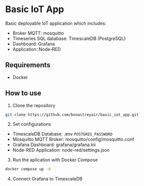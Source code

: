 # Basic IoT App

Basic deployable IoT application which includes:

- Broker MQTT: mosquitto
- Timeseries SQL database: TimescaleDB (PostgreSQL)
- Dashboard: Grafana
- Application: Node-RED

## Requirements

- Docker

## How to use

1. Clone the repository

```bash
git clone https://github.com/bonastreyair/basic_iot_app.git
```

2. Set configurations
 - TimescaleDB Database: .env `POSTGRES_PASSWORD`
 - Mosquitto MQTT Broker: mosquitto/config/mosquitto.conf 
 - Grafana Dashboard: grafana/grafana.ini
 - Node-RED Application: node-red/settings.json

3. Run the aplication with Docker Compose

```bash
docker compose up -d
```

4. Connect Grafana to TimescaleDB
